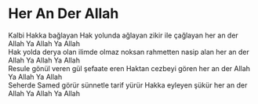 # Her An Der Allah

Kalbi Hakka bağlayan Hak yolunda ağlayan zikir ile çağlayan her an der Allah Ya Allah Ya Allah  
Hak yolda derya olan ilimde olmaz noksan rahmetten nasip alan her an der Allah Ya Allah Ya Allah  
Resule gönül veren gül şefaate eren Haktan cezbeyi gören her an der Allah Ya Allah Ya Allah  
Seherde Samed görür sünnetle tarif yürür Hakka eyleyen şükür her an der Allah Ya Allah Ya Allah  


